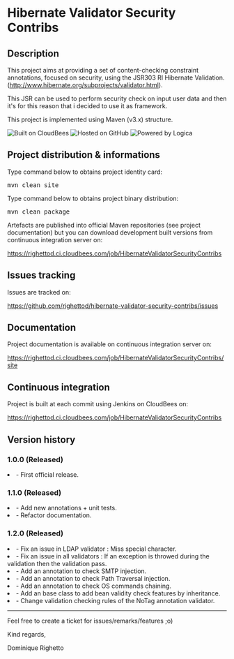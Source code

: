 # Hibernate Validator Security Contribs

## Description
This project aims at providing a set of content-checking constraint annotations, 
focused on security, using the JSR303 RI Hibernate Validation. 
(http://www.hibernate.org/subprojects/validator.html).

This JSR can be used to perform security check on input user data and then it's for this 
reason that i decided to use it as framework.

This project is implemented using Maven (v3.x) structure.

![Built on CloudBees](http://web-static-cloudfront.s3.amazonaws.com/images/badges/BuiltOnDEV.png)
![Hosted on GitHub](http://alx.github.com/gitbook/assets/images/github.png)
![Powered by Logica](http://biginnovationcentre.com/Assets/Images/Partners/Logica%20logo%20square.png)

## Project distribution & informations

Type command below to obtains project identity card:

<pre>mvn clean site</pre>

Type command below to obtains project binary distribution:

<pre>mvn clean package</pre>

Artefacts are published into official Maven repositories (see project documentation) but 
you can download development built versions from continuous integration server on:

https://righettod.ci.cloudbees.com/job/HibernateValidatorSecurityContribs

## Issues tracking
Issues are tracked on: 

https://github.com/righettod/hibernate-validator-security-contribs/issues

## Documentation
Project documentation is available on continuous integration server on:

https://righettod.ci.cloudbees.com/job/HibernateValidatorSecurityContribs/site

## Continuous integration
Project is built at each commit using Jenkins on CloudBees on:

https://righettod.ci.cloudbees.com/job/HibernateValidatorSecurityContribs

## Version history
### 1.0.0 (Released)

<li>- First official release.

### 1.1.0 (Released)

<li>- Add new annotations + unit tests.

<li>- Refactor documentation.

### 1.2.0 (Released)

<li>- Fix an issue in LDAP validator : Miss special character.

<li>- Fix an issue in all validators : If an exception is throwed during the validation then the validation pass.

<li>- Add an annotation to check SMTP injection.

<li>- Add an annotation to check Path Traversal injection.

<li>- Add an annotation to check OS commands chaining.

<li>- Add an base class to add bean validity check features by inheritance.

<li>- Change validation checking rules of the NoTag annotation validator.

- - -

Feel free to create a ticket for issues/remarks/features ;o)

Kind regards,

Dominique Righetto